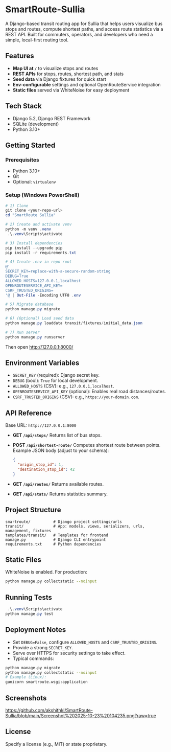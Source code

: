 
# SmartRoute-Sullia

A Django-based transit routing app for Sullia that helps users visualize bus stops and routes, compute shortest paths, and access route statistics via a REST API. Built for commuters, operators, and developers who need a simple, local-first routing tool.

## Features
- **Map UI at `/`** to visualize stops and routes
- **REST APIs** for stops, routes, shortest path, and stats
- **Seed data** via Django fixtures for quick start
- **Env-configurable** settings and optional OpenRouteService integration
- **Static files** served via WhiteNoise for easy deployment

## Tech Stack
- Django 5.2, Django REST Framework
- SQLite (development)
- Python 3.10+

## Getting Started

### Prerequisites
- Python 3.10+
- Git
- Optional: `virtualenv`

### Setup (Windows PowerShell)
```powershell
# 1) Clone
git clone <your-repo-url>
cd "SmartRoute Sullia"

# 2) Create and activate venv
python -m venv .venv
 .\.venv\Scripts\activate

# 3) Install dependencies
pip install --upgrade pip
pip install -r requirements.txt

# 4) Create .env in repo root
@'
SECRET_KEY=replace-with-a-secure-random-string
DEBUG=True
ALLOWED_HOSTS=127.0.0.1,localhost
OPENROUTESERVICE_API_KEY=
CSRF_TRUSTED_ORIGINS=
'@ | Out-File -Encoding UTF8 .env

# 5) Migrate database
python manage.py migrate

# 6) (Optional) Load seed data
python manage.py loaddata transit/fixtures/initial_data.json

# 7) Run server
python manage.py runserver
```

Then open http://127.0.0.1:8000/

## Environment Variables
- `SECRET_KEY` (required): Django secret key.
- `DEBUG` (bool): `True` for local development.
- `ALLOWED_HOSTS` (CSV): e.g., `127.0.0.1,localhost`.
- `OPENROUTESERVICE_API_KEY` (optional): Enables real road distances/routes.
- `CSRF_TRUSTED_ORIGINS` (CSV): e.g., `https://your-domain.com`.

## API Reference

Base URL: `http://127.0.0.1:8000`

- **GET `/api/stops/`**
  Returns list of bus stops.

- **POST `/api/shortest-route/`**
  Computes shortest route between points.
  Example JSON body (adjust to your schema):
  ```json
  {
    "origin_stop_id": 1,
    "destination_stop_id": 42
  }
  ```

- **GET `/api/routes/`**
  Returns available routes.

- **GET `/api/stats/`**
  Returns statistics summary.

## Project Structure
```
smartroute/          # Django project settings/urls
transit/             # App: models, views, serializers, urls, management, fixtures
templates/transit/   # Templates for frontend
manage.py            # Django CLI entrypoint
requirements.txt     # Python dependencies
```

## Static Files
WhiteNoise is enabled. For production:
```bash
python manage.py collectstatic --noinput
```

## Running Tests
```powershell
 .\.venv\Scripts\activate
python manage.py test
```

## Deployment Notes
- Set `DEBUG=False`, configure `ALLOWED_HOSTS` and `CSRF_TRUSTED_ORIGINS`.
- Provide a strong `SECRET_KEY`.
- Serve over HTTPS for security settings to take effect.
- Typical commands:
```bash
python manage.py migrate
python manage.py collectstatic --noinput
# Example (Linux):
gunicorn smartroute.wsgi:application
```

## Screenshots
https://github.com/akshithkl/SmartRoute-Sullia/blob/main/Screenshot%202025-10-23%20104235.png?raw=true

## License
Specify a license (e.g., MIT) or state proprietary.
